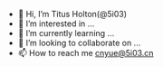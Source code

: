 - 👋 Hi, I’m Titus Holton(@5i03)
- 👀 I’m interested in ...
- 🌱 I’m currently learning ...
- 💞️ I’m looking to collaborate on ...
- 📫 How to reach me cnyue@5i03.cn

<!---
5i03/5i03 is a ✨ special ✨ repository because its `README.md` (this file) appears on your GitHub profile.
You can click the Preview link to take a look at your changes.
--->
